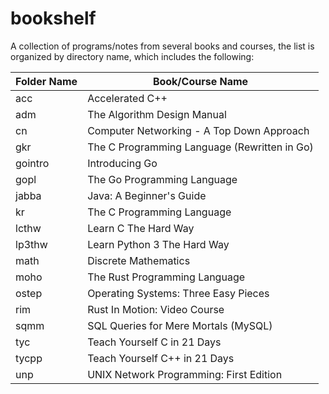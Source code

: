 # bookshelf
A collection of programs/notes from several books and courses, the list is organized by directory name, which includes the following:

| Folder Name | Book/Course Name |
| ----------- | ---------------- |
| acc         | Accelerated C++  |
| adm         | The Algorithm Design Manual |
| cn          | Computer Networking - A Top Down Approach |
| gkr         | The C Programming Language (Rewritten in Go) |
| gointro     | Introducing Go |
| gopl        | The Go Programming Language |
| jabba       | Java: A Beginner's Guide |
| kr          | The C Programming Language |
| lcthw       | Learn C The Hard Way |
| lp3thw      | Learn Python 3 The Hard Way |
| math        | Discrete Mathematics |
| moho        | The Rust Programming Language |
| ostep       | Operating Systems: Three Easy Pieces |
| rim         | Rust In Motion: Video Course |
| sqmm        | SQL Queries for Mere Mortals (MySQL) |
| tyc         | Teach Yourself C in 21 Days |
| tycpp       | Teach Yourself C++ in 21 Days |
| unp         | UNIX Network Programming: First Edition |

